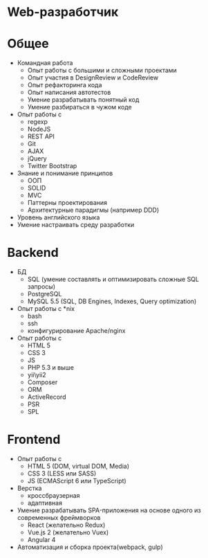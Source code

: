 Web-разработчик
===

# Общее

* Командная работа
	* Опыт работы с большими и сложными проектами
	* Опыт участия в DesignReview и CodeReview
	* Опыт рефакторинга кода
	* Опыт написания автотестов
	* Умение разрабатывать понятный код
	* Умение разбираться в чужом коде
* Опыт работы с
	* regexp
	* NodeJS
	* REST API
	* Git
	* AJAX
	* jQuery
	* Twitter Bootstrap
* Знание и понимание принципов
	* ООП
	* SOLID
	* MVC
	* Паттерны проектирования
	* Архитектурные парадигмы (например DDD)
* Уровень английского языка
* Умение настраивать среду разработки

# Backend

* БД
	* SQL (умение составлять и оптимизировать сложные SQL запросы)
	* PostgreSQL
	* MySQL 5.5 (SQL, DB Engines, Indexes, Query optimization)
* Опыт работы с *nix
	* bash
	* ssh
	* конфигурирование Apache/nginx
* Опыт работы с
	* HTML 5
	* CSS 3
	* JS
	* PHP 5.3 и выше
	* yii\yii2
	* Composer
	* ORM
	* ActiveRecord
	* PSR
	* SPL

# Frontend

* Опыт работы с
	* HTML 5 (DOM, virtual DOM, Media)
	* CSS 3 (LESS или SASS)
	* JS (ECMAScript 6 или TypeScript)
* Верстка
	* кроссбраузерная
	* адаптивная
* Умение разрабатывать SPA-приложения на основе одного из современных фреймворков
	* React (желательно Redux)
	* Vue.js 2 (желательно Vuex)
	* Angular 4
* Автоматизация и сборка проекта(webpack, gulp)